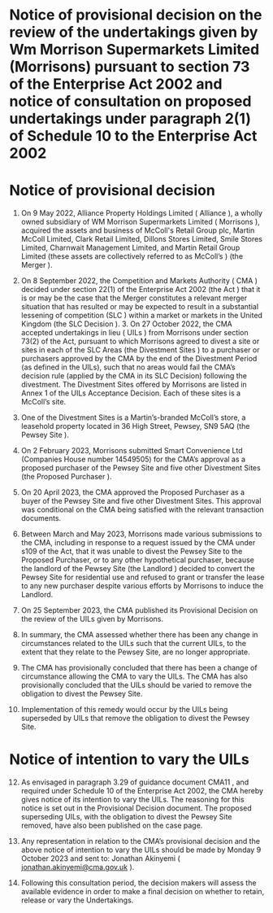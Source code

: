 # Notice of provisional decision on the review of the undertakings given by Wm Morrison Supermarkets Limited (Morrisons) pursuant to section 73 of the Enterprise Act 2002 and notice of consultation on proposed undertakings under paragraph 2(1) of Schedule 10 to the Enterprise Act 2002

# Notice of provisional decision

01. On 9 May 2022, Alliance Property Holdings Limited ( Alliance ), a wholly owned subsidiary of WM Morrison Supermarkets Limited ( Morrisons ), acquired the assets and business of McColl's Retail Group plc, Martin McColl Limited, Clark Retail Limited, Dillons Stores Limited, Smile Stores Limited, Charnwait Management Limited, and Martin Retail Group Limited (these assets are collectively referred to as McColl’s ) (the Merger ).

02. On 8 September 2022, the Competition and Markets Authority ( CMA ) decided under section 22(1) of the Enterprise Act 2002 (the Act ) that it is or may be the case that the Merger constitutes a relevant merger situation that has resulted or may be expected to result in a substantial lessening of competition (SLC ) within a market or markets in the United Kingdom (the SLC Decision ). 3. On 27 October 2022, the CMA accepted undertakings in lieu ( UILs ) from Morrisons under section 73(2) of the Act, pursuant to which Morrisons agreed to divest a site or sites in each of the SLC Areas (the Divestment Sites ) to a purchaser or purchasers approved by the CMA by the end of the Divestment Period (as defined in the UILs), such that no areas would fail the CMA’s decision rule (applied by the CMA in its SLC Decision) following the divestment. The Divestment Sites offered by Morrisons are listed in Annex 1 of the UILs Acceptance Decision. Each of these sites is a McColl’s site.

03. One of the Divestment Sites is a Martin’s-branded McColl’s store, a leasehold property located in 36 High Street, Pewsey, SN9 5AQ (the Pewsey Site ).

04. On 2 February 2023, Morrisons submitted Smart Convenience Ltd (Companies House number 14549505) for the CMA’s approval as a proposed purchaser of the Pewsey Site and five other Divestment Sites (the Proposed Purchaser ).

05. On 20 April 2023, the CMA approved the Proposed Purchaser as a buyer of the Pewsey Site and five other Divestment Sites. This approval was conditional on the CMA being satisfied with the relevant transaction documents.

06. Between March and May 2023, Morrisons made various submissions to the CMA, including in response to a request issued by the CMA under s109 of the Act, that it was unable to divest the Pewsey Site to the Proposed Purchaser, or to any other hypothetical purchaser, because the landlord of the Pewsey Site (the Landlord ) decided to convert the Pewsey Site for residential use and refused to grant or transfer the lease to any new purchaser despite various efforts by Morrisons to induce the Landlord.

07. On 25 September 2023, the CMA published its Provisional Decision on the review of the UILs given by Morrisons.

08. In summary, the CMA assessed whether there has been any change in circumstances related to the UILs such that the current UILs, to the extent that they relate to the Pewsey Site, are no longer appropriate.

09. The CMA has provisionally concluded that there has been a change of circumstance allowing the CMA to vary the UILs. The CMA has also provisionally concluded that the UILs should be varied to remove the obligation to divest the Pewsey Site.

10. Implementation of this remedy would occur by the UILs being superseded by UILs that remove the obligation to divest the Pewsey Site.


# Notice of intention to vary the UILs

12. As envisaged in paragraph 3.29 of guidance document CMA11 , and required under Schedule 10 of the Enterprise Act 2002, the CMA hereby gives notice of its intention to vary the UILs. The reasoning for this notice is set out in the Provisional Decision document. The proposed superseding UILs, with the obligation to divest the Pewsey Site removed, have also been published on the case page.

13. Any representation in relation to the CMA’s provisional decision and the above notice of intention to vary the UILs should be made by Monday 9 October 2023 and sent to: Jonathan Akinyemi ( [jonathan.akinyemi@cma.gov.uk](mailto:jonathan.akinyemi@cma.gov.uk) ).

14. Following this consultation period, the decision makers will assess the available evidence in order to make a final decision on whether to retain, release or vary the Undertakings.